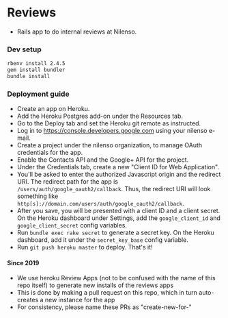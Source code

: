 # Reviews

- Rails app to do internal reviews at Nilenso.

### Dev setup
```bash
rbenv install 2.4.5
gem install bundler
bundle install
```

### Deployment guide
* Create an app on Heroku.
* Add the Heroku Postgres add-on under the Resources tab.
* Go to the Deploy tab and set the Heroku git remote as instructed.
* Log in to https://console.developers.google.com using your nilenso e-mail.
* Create a project under the nilenso organization, to manage OAuth credentials for the app.
* Enable the Contacts API and the Google+ API for the project.
* Under the Credentials tab, create a new "Client ID for Web Application".
* You'll be asked to enter the authorized Javascript origin and the redirect URI. The redirect path
for the app is `/users/auth/google_oauth2/callback`. Thus, the redirect URI will look something like
`http[s]://domain.com/users/auth/google_oauth2/callback`.
* After you save, you will be presented with a client ID and a client secret. On the Heroku
dashboard under Settings, add the `google_client_id` and `google_client_secret` config variables.
* Run `bundle exec rake secret` to generate a secret key. On the Heroku dashboard, add it under the
`secret_key_base` config variable.
* Run `git push heroku master` to deploy. That's it!

#### Since 2019

* We use heroku Review Apps (not to be confused with the name of this repo itself) to generate new installs of the reviews apps
* This is done by making a pull request on this repo, which in turn auto-creates a new instance for the app
* For consistency, please name these PRs as "create-new-for-<year>"
